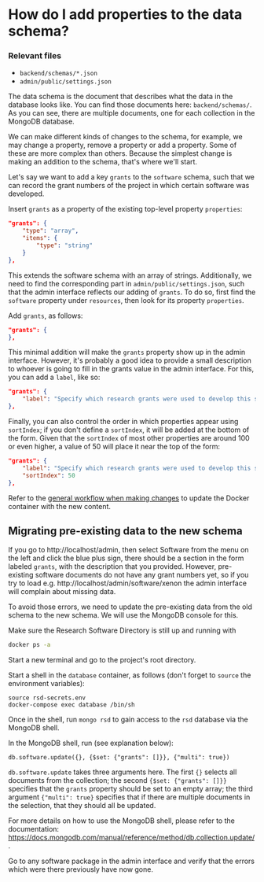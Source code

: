 # How do I add properties to the data schema?

### Relevant files

- ``backend/schemas/*.json``
- ``admin/public/settings.json``

The data schema is the document that describes what the data in the database
looks like. You can find those documents here: ``backend/schemas/``. As you can
see, there are multiple documents, one for each collection in the MongoDB
database.

We can make different kinds of changes to the schema, for example, we may change
a property, remove a property or add a property. Some of these are more complex
than others. Because the simplest change is making an addition to the schema,
that's where we'll start.

Let's say we want to add a key ``grants`` to the ``software`` schema, such that
we can record the grant numbers of the project in which certain software was
developed.

Insert ``grants`` as a property of the existing top-level property ``properties``:

```json
"grants": {
    "type": "array",
    "items": {
        "type": "string"
    }
},
```

This extends the software schema with an array of strings. Additionally, we need
to find the corresponding part in ``admin/public/settings.json``, such that the
admin interface reflects our adding of ``grants``. To do so, first find the
``software`` property under ``resources``, then look for its property ``properties``.

Add ``grants``, as follows:

```json
"grants": {
},
```

This minimal addition will make the ``grants`` property show up in the admin
interface. However, it's probably a good idea to provide a small description to
whoever is going to fill in the grants value in the admin interface. For this,
you can add a ``label``, like so:

```json
"grants": {
    "label": "Specify which research grants were used to develop this software."
},
```

Finally, you can also control the order in which properties appear using
``sortIndex``; if you don't define a ``sortIndex``, it will be added at the
bottom of the form. Given that the ``sortIndex`` of most other properties are
around 100 or even higher, a value of 50 will place it near the top of the form:

```json
"grants": {
    "label": "Specify which research grants were used to develop this software.",
    "sortIndex": 50
},
```

Refer to the [general workflow when making
changes](/README.md#general-workflow-when-making-changes) to update the Docker
container with the new content.

## Migrating pre-existing data to the new schema

If you go to http://localhost/admin, then select Software from the menu on the
left and click the blue plus sign, there should be a section in the form labeled
``grants``, with the description that you provided. However, pre-existing
software documents do not have any grant numbers yet, so if you try to load e.g.
http://localhost/admin/software/xenon the admin interface will complain about
missing data.

To avoid those errors, we need to update the pre-existing data from the old
schema to the new schema. We will use the MongoDB console for this.

Make sure the Research Software Directory is still up and running with

```bash
docker ps -a
```

Start a new terminal and go to the project's root directory.

Start a shell in the ``database`` container, as follows (don't forget to
``source`` the environment variables):

```
source rsd-secrets.env
docker-compose exec database /bin/sh
```

Once in the shell, run ``mongo rsd`` to gain access to the ``rsd`` database via
the MongoDB shell.

In the MongoDB shell, run (see explanation below):

```
db.software.update({}, {$set: {"grants": []}}, {"multi": true})
```

``db.software.update`` takes three arguments here. The first ``{}`` selects all
documents from the collection; the second ``{$set: {"grants": []}}`` specifies
that the ``grants`` property should be set to an empty array; the third argument
``{"multi": true}`` specifies that if there are multiple documents in the
selection, that they should all be updated.

For more details on how to use the MongoDB shell, please refer to the documentation: https://docs.mongodb.com/manual/reference/method/db.collection.update/.

Go to any software package in the admin interface and verify that the errors
which were there previously have now gone.

